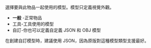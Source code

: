 選擇要與此物品一起使用的模型。模型只定義視覺外觀。

* **一般** -正常物品
* 工具-工具使用的模型
* 自訂-你也可以定義自定義 JSON 和 OBJ 模型

在創建自訂模型時，建議使用 JSON，因為原版對這種模型類型支援最好。
